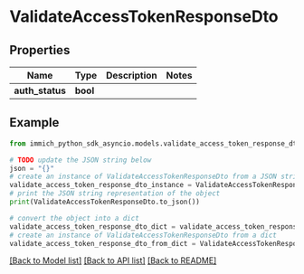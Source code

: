 # ValidateAccessTokenResponseDto


## Properties

Name | Type | Description | Notes
------------ | ------------- | ------------- | -------------
**auth_status** | **bool** |  | 

## Example

```python
from immich_python_sdk_asyncio.models.validate_access_token_response_dto import ValidateAccessTokenResponseDto

# TODO update the JSON string below
json = "{}"
# create an instance of ValidateAccessTokenResponseDto from a JSON string
validate_access_token_response_dto_instance = ValidateAccessTokenResponseDto.from_json(json)
# print the JSON string representation of the object
print(ValidateAccessTokenResponseDto.to_json())

# convert the object into a dict
validate_access_token_response_dto_dict = validate_access_token_response_dto_instance.to_dict()
# create an instance of ValidateAccessTokenResponseDto from a dict
validate_access_token_response_dto_from_dict = ValidateAccessTokenResponseDto.from_dict(validate_access_token_response_dto_dict)
```
[[Back to Model list]](../README.md#documentation-for-models) [[Back to API list]](../README.md#documentation-for-api-endpoints) [[Back to README]](../README.md)


